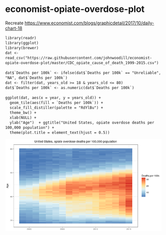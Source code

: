 # economist-opiate-overdose-plot

Recreate https://www.economist.com/blogs/graphicdetail/2017/10/daily-chart-18

```{r}
library(readr)
library(ggplot)
library(brewer)
dat <- read_csv("https://raw.githubusercontent.com/johnwoodill/economist-opiate-overdose-plot/master/CDC_opiate_cause_of_death_1999-2015.csv")

dat$`Deaths per 100k` <- ifelse(dat$`Deaths per 100k` == "Unreliable", "NA", dat$`Deaths per 100k`)
dat <- filter(dat, years_old >= 18 & years_old <= 80)
dat$`Deaths per 100k` <- as.numeric(dat$`Deaths per 100k`)

ggplot(dat, aes(x = year, y = years_old)) + 
  geom_tile(aes(fill = `Deaths per 100k`)) + 
  scale_fill_distiller(palette = "RdYlBu") + 
  theme_bw() +
  xlab(NULL) +
  ylab("Age")  + ggtitle("United States, opiate overdose deaths per 100,000 population") +
  theme(plot.title = element_text(hjust = 0.5))

```

![](plot.png)